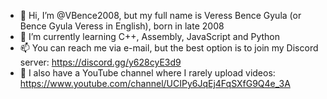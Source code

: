 - 👋 Hi, I’m @VBence2008, but my full name is Veress Bence Gyula (or Bence Gyula Veress in English), born in late 2008
- 🌱 I’m currently learning C++, Assembly, JavaScript and Python
- 📫 You can reach me via e-mail, but the best option is to join my Discord server: https://discord.gg/y628cyE3d9
- 👀 I also have a YouTube channel where I rarely upload videos: https://www.youtube.com/channel/UCIPy6JqEj4FqSXfG9Q4e_3A

